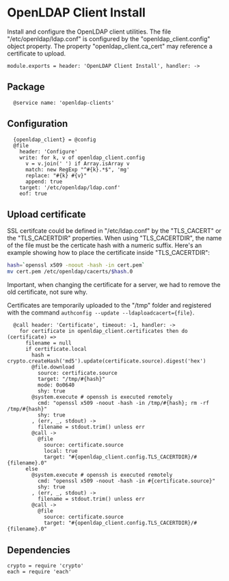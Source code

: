 
# OpenLDAP Client Install

Install and configure the OpenLDAP client utilities. The
file "/etc/openldap/ldap.conf" is configured by the "openldap_client.config"
object property. The property "openldap\_client.ca\_cert" may reference a 
certificate to upload.

    module.exports = header: 'OpenLDAP Client Install', handler: ->

## Package

      @service name: 'openldap-clients'

## Configuration

      {openldap_client} = @config
      @file
        header: 'Configure'
        write: for k, v of openldap_client.config
          v = v.join(' ') if Array.isArray v
          match: new RegExp "^#{k}.*$", 'mg'
          replace: "#{k} #{v}"
          append: true
        target: '/etc/openldap/ldap.conf'
        eof: true

## Upload certificate

SSL certifcate could be defined in "/etc/ldap.conf" by 
the "TLS\_CACERT" or the "TLS\_CACERTDIR" properties. When 
using "TLS_CACERTDIR", the name of the file  must be the 
certicate hash with a numeric suffix. Here's an example 
showing how to place the certificate inside "TLS\_CACERTDIR":

```bash
hash=`openssl x509 -noout -hash -in cert.pem`
mv cert.pem /etc/openldap/cacerts/$hash.0
```

Important, when changing the certificate for a server, we had to remove the old
certificate, not sure why.

Certificates are temporarily uploaded to the "/tmp" folder and registered with
the command `authconfig --update --ldaploadcacert={file}`.

      @call header: 'Certificate', timeout: -1, handler: ->
        for certificate in openldap_client.certificates then do (certificate) =>
          filename = null
          if certificate.local
            hash = crypto.createHash('md5').update(certificate.source).digest('hex')
            @file.download
              source: certificate.source
              target: "/tmp/#{hash}"
              mode: 0o0640
              shy: true
            @system.execute # openssh is executed remotely
              cmd: "openssl x509 -noout -hash -in /tmp/#{hash}; rm -rf /tmp/#{hash}"
              shy: true
            , (err, _, stdout) ->
              filename = stdout.trim() unless err
            @call ->
              @file 
                source: certificate.source
                local: true
                target: "#{openldap_client.config.TLS_CACERTDIR}/#{filename}.0"
          else
            @system.execute # openssh is executed remotely
              cmd: "openssl x509 -noout -hash -in #{certificate.source}"
              shy: true
            , (err, _, stdout) ->
              filename = stdout.trim() unless err
            @call ->
              @file 
                source: certificate.source
                target: "#{openldap_client.config.TLS_CACERTDIR}/#{filename}.0"

## Dependencies

    crypto = require 'crypto'
    each = require 'each'

